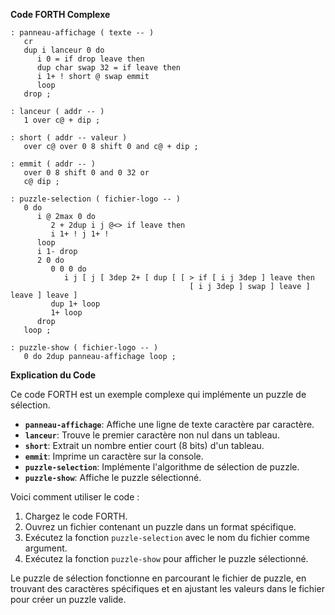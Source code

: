 **Code FORTH Complexe**

```forth
: panneau-affichage ( texte -- )
   cr
   dup i lanceur 0 do
      i 0 = if drop leave then
      dup char swap 32 = if leave then
      i 1+ ! short @ swap emmit
      loop
   drop ;

: lanceur ( addr -- )
   1 over c@ + dip ;

: short ( addr -- valeur )
   over c@ over 0 8 shift 0 and c@ + dip ;

: emmit ( addr -- )
   over 0 8 shift 0 and 0 32 or
   c@ dip ;

: puzzle-selection ( fichier-logo -- )
   0 do
      i @ 2max 0 do
         2 + 2dup i j @<> if leave then
         i 1+ ! j 1+ !
      loop
      i 1- drop
      2 0 do
         0 0 0 do
            i j [ j [ 3dep 2+ [ dup [ [ > if [ i j 3dep ] leave then
                                        [ i j 3dep ] swap ] leave ] leave ] leave ]
         dup 1+ loop
         1+ loop
      drop
   loop ;

: puzzle-show ( fichier-logo -- )
   0 do 2dup panneau-affichage loop ;
```

**Explication du Code**

Ce code FORTH est un exemple complexe qui implémente un puzzle de sélection.

* **`panneau-affichage`**: Affiche une ligne de texte caractère par caractère.
* **`lanceur`**: Trouve le premier caractère non nul dans un tableau.
* **`short`**: Extrait un nombre entier court (8 bits) d'un tableau.
* **`emmit`**: Imprime un caractère sur la console.
* **`puzzle-selection`**: Implémente l'algorithme de sélection de puzzle.
* **`puzzle-show`**: Affiche le puzzle sélectionné.

Voici comment utiliser le code :

1. Chargez le code FORTH.
2. Ouvrez un fichier contenant un puzzle dans un format spécifique.
3. Exécutez la fonction `puzzle-selection` avec le nom du fichier comme argument.
4. Exécutez la fonction `puzzle-show` pour afficher le puzzle sélectionné.

Le puzzle de sélection fonctionne en parcourant le fichier de puzzle, en trouvant des caractères spécifiques et en ajustant les valeurs dans le fichier pour créer un puzzle valide.